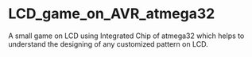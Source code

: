 # LCD_game_on_AVR_atmega32
A small game on LCD using Integrated Chip of atmega32 which  helps to understand the designing of any customized pattern on LCD.
